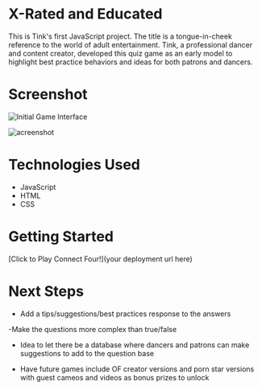 # X-Rated and Educated

This is Tink's first JavaScript project. The title is a tongue-in-cheek reference to the world of adult entertainment. Tink, a professional dancer and content creator, developed this quiz game as an early model to highlight best practice behaviors and ideas for both patrons and dancers. 

# Screenshot

![Initial Game Interface](<Image 4-29-25 at 3.45 PM.JPG>)


<img src="url to your image on imgur" alt="acreenshot">

# Technologies Used

- JavaScript
- HTML
- CSS

# Getting Started

[Click to Play Connect Four!](your deployment url here)

# Next Steps

- Add a tips/suggestions/best practices response to the answers

-Make the questions more complex than true/false

- Idea to let there be a database where dancers and patrons can make suggestions to add to the question base

- Have future games include OF creator versions and porn star versions with guest cameos and videos as bonus prizes to unlock